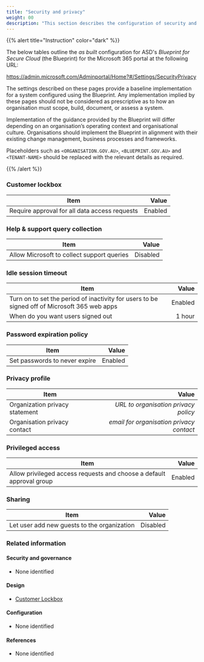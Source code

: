 ```yaml
---
title: "Security and privacy"
weight: 00
description: "This section describes the configuration of security and privacy settings in Microsoft 365 associated with systems built according to the guidance provided by ASD's Blueprint for Secure Cloud."
---
```


{{% alert title="Instruction" color="dark" %}}

The below tables outline the _as built_ configuration for ASD's _Blueprint for Secure Cloud_ (the Blueprint) for the Microsoft 365 portal at the following URL:

<https://admin.microsoft.com/Adminportal/Home?#/Settings/SecurityPrivacy>

The settings described on these pages provide a baseline implementation for a system configured using the Blueprint. Any implementation implied by these pages should not be considered as prescriptive as to how an organisation must scope, build, document, or assess a system.

Implementation of the guidance provided by the Blueprint will differ depending on an organisation’s operating context and organisational culture. Organisations should implement the Blueprint in alignment with their existing change management, business processes and frameworks.

Placeholders such as `<ORGANISATION.GOV.AU>`, `<BLUEPRINT.GOV.AU>` and `<TENANT-NAME>` should be replaced with the relevant details as required.

{{% /alert %}}

### Customer lockbox

| Item                                          |   Value |
| --------------------------------------------- | ------: |
| Require approval for all data access requests | Enabled |

### Help & support query collection

| Item                                       |    Value |
| ------------------------------------------ | -------: |
| Allow Microsoft to collect support queries | Disabled |

### Idle session timeout

| Item                                                                                         |   Value |
| -------------------------------------------------------------------------------------------- | ------: |
| Turn on to set the period of inactivity for users to be signed off of Microsoft 365 web apps | Enabled |
| When do you want users signed out                                                            |  1 hour |

### Password expiration policy

| Item                          |   Value |
| ----------------------------- | ------: |
| Set passwords to never expire | Enabled |

### Privacy profile

| Item                           |                                    Value |
| ------------------------------ | ---------------------------------------: |
| Organization privacy statement |     _URL to organisation privacy policy_ |
| Organisation privacy contact   | _email for organisation privacy contact_ |

### Privileged access

| Item                                                                 |   Value |
| -------------------------------------------------------------------- | ------: |
| Allow privileged access requests and choose a default approval group | Enabled |

### Sharing

| Item                                        |    Value |
| ------------------------------------------- | -------: |
| Let user add new guests to the organization | Disabled |

### Related information

#### Security and governance

- None identified

#### Design

- [Customer Lockbox](/design/shared-services/microsoft-365/lockbox)

#### Configuration

- None identified

#### References

- None identified
